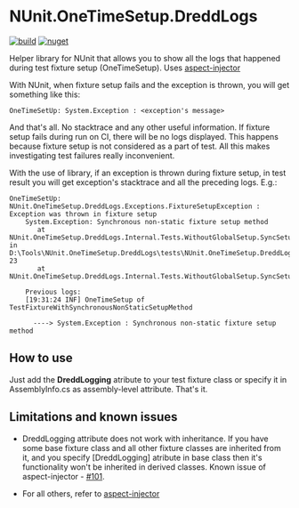 # NUnit.OneTimeSetup.DreddLogs

[![build](https://github.com/alexsanv/NUnit.OneTimeSetup.DreddLogs/actions/workflows/build.yml/badge.svg)](https://github.com/alexsanv/NUnit.OneTimeSetup.DreddLogs/actions/workflows/build.yml)
[![nuget](https://buildstats.info/nuget/NUnit.OneTimeSetup.DreddLogs)](https://www.nuget.org/packages/NUnit.OneTimeSetup.DreddLogs/)

Helper library for NUnit that allows you to show all the logs that happened during test fixture setup (OneTimeSetup). Uses [aspect-injector](https://github.com/pamidur/aspect-injector)

With NUnit, when fixture setup fails and the exception is thrown, you will get something like this:

```
OneTimeSetUp: System.Exception : <exception's message>
```

And that's all. No stacktrace and any other useful information.
If fixture setup fails during run on CI, there will be no logs displayed.
This happens because fixture setup is not considered as a part of test.
All this makes investigating test failures really inconvenient.

With the use of library, if an exception is thrown during fixture setup, in test result you will get
exception's stacktrace and all the preceding logs. E.g.:

```
OneTimeSetUp: NUnit.OneTimeSetup.DreddLogs.Exceptions.FixtureSetupException : Exception was thrown in fixture setup
    System.Exception: Synchronous non-static fixture setup method
       at NUnit.OneTimeSetup.DreddLogs.Internal.Tests.WithoutGlobalSetup.SyncSetup.TestFixtureWithSynchronousNonStaticSetupMethod.ThrowException() in D:\Tools\NUnit.OneTimeSetup.DreddLogs\tests\NUnit.OneTimeSetup.DreddLogs.Tests.Internal\WithoutGlobalSetup\SyncSetup\TestFixtureWithSynchronousNonStaticSetupMethod.cs:line 23
       at NUnit.OneTimeSetup.DreddLogs.Internal.Tests.WithoutGlobalSetup.SyncSetup.TestFixtureWithSynchronousNonStaticSetupMethod.OneTimeSetup()

    Previous logs:
    [19:31:24 INF] OneTimeSetup of TestFixtureWithSynchronousNonStaticSetupMethod

      ----> System.Exception : Synchronous non-static fixture setup method
```

## How to use

Just add the **DreddLogging** atribute to your test fixture class or specify it in AssemblyInfo.cs
as assembly-level attribute.
That's it.

## Limitations and known issues

- DreddLogging attribute does not work with inheritance. If you have some base fixture class and all other fixture classes are inherited from it, and you specify [DreddLogging] atribute in base class then it's functionality won't be inherited in derived classes. Known issue of aspect-injector - [#101](https://github.com/pamidur/aspect-injector/issues/101).

- For all others, refer to [aspect-injector](https://github.com/pamidur/aspect-injector)
